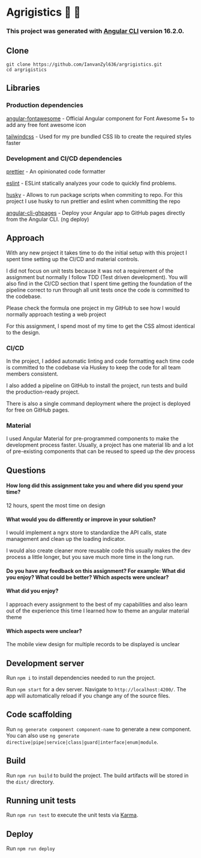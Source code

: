 # Agrigistics :blossom: :seedling:

### This project was generated with [Angular CLI](https://github.com/angular/angular-cli) version 16.2.0.

## Clone

```$xslt
git clone https://github.com/IanvanZyl636/argrigistics.git
cd argrigistics
```

## Libraries

### Production dependencies

<a href="https://github.com/FortAwesome/angular-fontawesome">angular-fontawesome</a> - Official Angular component for Font Awesome 5+ to add any free font awesome icon

<a href="https://tailwindcss.com/">tailwindcss</a> - Used for my pre bundled CSS lib to create the required styles faster

### Development and CI/CD dependencies

<a href="https://prettier.io/">prettier</a> - An opinionated code formatter

<a href="https://eslint.org/">eslint</a> - ESLint statically analyzes your code to quickly find problems.

<a href="https://typicode.github.io/husky/#/">husky</a> - Allows to run package scripts when commiting to repo. For this project I use husky to run prettier and eslint when committing the repo

<a href="https://github.com/angular-schule/angular-cli-ghpages">angular-cli-ghpages</a> - Deploy your Angular app to GitHub pages directly from the Angular CLI. (ng deploy)

## Approach

With any new project it takes time to do the initial setup with this project I spent time setting up the CI/CD and material controls.

I did not focus on unit tests because it was not a requirement of the assignment but normally I follow TDD (Test driven development). You will also find in the CI/CD section that I spent time getting the foundation of the pipeline correct to run through all unit tests once the code is committed to the codebase.

Please check the formula one project in my GitHub to see how I would normally approach testing a web project

For this assignment, I spend most of my time to get the CSS almost identical to the design.

### CI/CD

In the project, I added automatic linting and code formatting each time code is committed to the codebase via Huskey to keep the code for all team members consistent.

I also added a pipeline on GitHub to install the project, run tests and build the production-ready project.

There is also a single command deployment where the project is deployed for free on GitHub pages.

### Material

I used Angular Material for pre-programmed components to make the development process faster. Usually, a project has one material lib and a lot of pre-existing components that can be reused to speed up the dev process

## Questions

#### How long did this assignment take you and where did you spend your time?

12 hours, spent the most time on design

#### What would you do differently or improve in your solution?

I would implement a ngrx store to standardize the API calls, state management and clean up the loading indicator.

I would also create cleaner more reusable code this usually makes the dev process a little longer, but you save much more time in the long run.

#### Do you have any feedback on this assignment? For example: What did you enjoy? What could be better? Which aspects were unclear?

#### What did you enjoy?

I approach every assignment to the best of my capabilities and also learn out of the experience this time I learned how to theme an angular material theme

#### Which aspects were unclear?

The mobile view design for multiple records to be displayed is unclear

## Development server

Run `npm i` to install dependencies needed to run the project.

Run `npm start` for a dev server. Navigate to `http://localhost:4200/`. The app will automatically reload if you change any of the source files.

## Code scaffolding

Run `ng generate component component-name` to generate a new component. You can also use `ng generate directive|pipe|service|class|guard|interface|enum|module`.

## Build

Run `npm run build` to build the project. The build artifacts will be stored in the `dist/` directory.

## Running unit tests

Run `npm run test` to execute the unit tests via [Karma](https://karma-runner.github.io).

## Deploy

Run `npm run deploy`
